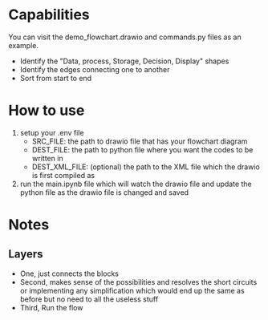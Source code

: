 # Capabilities
You can visit the demo_flowchart.drawio and commands.py files as an example.
- Identify the "Data, process, Storage, Decision, Display" shapes
- Identify the edges connecting one to another
- Sort from start to end
# How to use
1. setup your .env file
    - SRC_FILE: the path to drawio file that has your flowchart diagram
    - DEST_FILE: the path to python file where you want the codes to be written in
    - DEST_XML_FILE: (optional) the path to the XML file which the drawio is first compiled as
2. run the main.ipynb file which will watch the drawio file and update the python file as the drawio file is changed and saved

# Notes
## Layers
- One, just connects the blocks
- Second, makes sense of the possibilities and resolves the short circuits or implementing any simplification which would end up the same as before but no need to all the useless stuff
- Third, Run the flow